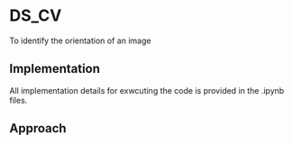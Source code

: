 # DS_CV
To identify the orientation of an image

## Implementation

All implementation details for exwcuting the code is provided in the .ipynb files.

## Approach


